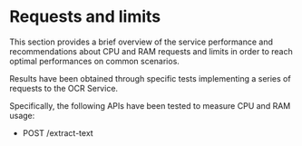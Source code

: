 # Requests and limits
This section provides a brief overview of the service performance and recommendations about CPU and RAM requests and limits in order to reach optimal performances on common scenarios.

Results have been obtained through specific tests implementing a series of requests to the OCR Service.

Specifically, the following APIs have been tested to measure CPU and RAM usage:

- POST /extract-text

